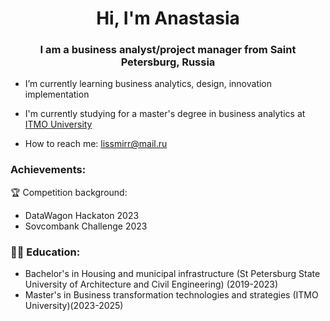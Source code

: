 <h1 align="center">Hi, I'm Anastasia </h1>

<h3 align="center"> I am a business analyst/project manager from Saint Petersburg, Russia</h3>

-  I’m currently learning business analytics, design, innovation implementation

-  I'm currently studying for a master's degree in business analytics at [ITMO University](https://itmo.ru/) 

-  How to reach me: lissmirr@mail.ru



<h3 align="left"> Achievements:</h3>
<p align="left">
  🏆 Competition background:
  <ul>
    <li> DataWagon Hackaton 2023</li>
    <li> Sovcombank Challenge 2023</li>
  </ul>
<h3 align="left"> 👨‍🎓 Education:</h3>
<p align="left">
  <ul>
    <li>Bachelor's in Housing and municipal infrastructure (St Petersburg State University of Architecture and Civil Engineering) (2019-2023) </li>
    <li>Master's in Business transformation technologies and strategies (ITMO University)(2023-2025)</li>
  </ul>
